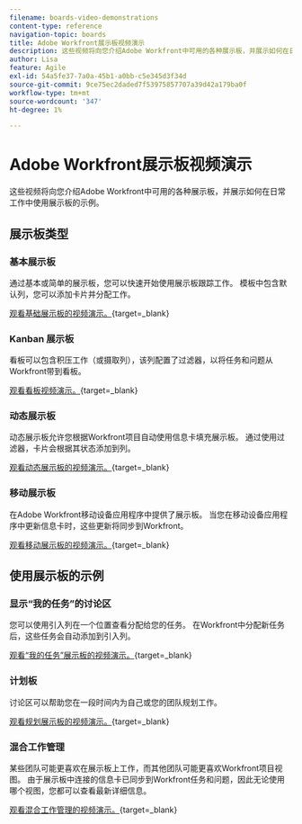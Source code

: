 ```yaml
---
filename: boards-video-demonstrations
content-type: reference
navigation-topic: boards
title: Adobe Workfront展示板视频演示
description: 这些视频将向您介绍Adobe Workfront中可用的各种展示板，并展示如何在日常工作中使用展示板的示例。
author: Lisa
feature: Agile
exl-id: 54a5fe37-7a0a-45b1-a0bb-c5e345d3f34d
source-git-commit: 9ce75ec2daded7f53975857707a39d42a179ba0f
workflow-type: tm+mt
source-wordcount: '347'
ht-degree: 1%

---
```


# Adobe Workfront展示板视频演示

<!--Audited: 12/2023-->

这些视频将向您介绍Adobe Workfront中可用的各种展示板，并展示如何在日常工作中使用展示板的示例。

## 展示板类型

### 基本展示板

通过基本或简单的展示板，您可以快速开始使用展示板跟踪工作。 模板中包含默认列，您可以添加卡片并分配工作。

[观看基础展示板的视频演示。](https://video.tv.adobe.com/v/3416382/){target=_blank}

### Kanban 展示板

看板可以包含积压工作（或摄取列），该列配置了过滤器，以将任务和问题从Workfront带到看板。

[观看看板视频演示。](https://video.tv.adobe.com/v/3416383/){target=_blank}

### 动态展示板

动态展示板允许您根据Workfront项目自动使用信息卡填充展示板。 通过使用过滤器，卡片会根据其状态添加到列。

[观看动态展示板的视频演示。](https://video.tv.adobe.com/v/3422404/){target=_blank}

### 移动展示板

在Adobe Workfront移动设备应用程序中提供了展示板。 当您在移动设备应用程序中更新信息卡时，这些更新将同步到Workfront。

[观看移动展示板的视频演示。](https://video.tv.adobe.com/v/3416379/){target=_blank}

## 使用展示板的示例

### 显示“我的任务”的讨论区

您可以使用引入列在一个位置查看分配给您的任务。 在Workfront中分配新任务后，这些任务会自动添加到引入列。

[观看“我的任务”展示板的视频演示。](https://video.tv.adobe.com/v/3416378/){target=_blank}

### 计划板

讨论区可以帮助您在一段时间内为自己或您的团队规划工作。

[观看规划展示板的视频演示。](https://video.tv.adobe.com/v/3416380/){target=_blank}

### 混合工作管理

某些团队可能更喜欢在展示板上工作，而其他团队可能更喜欢Workfront项目视图。 由于展示板中连接的信息卡已同步到Workfront任务和问题，因此无论使用哪个视图，您都可以查看最新详细信息。

[观看混合工作管理的视频演示。](https://video.tv.adobe.com/v/3416381/){target=_blank}

